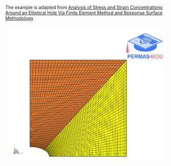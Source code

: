 The example is adapted from [Analysis of Stress and Strain Concentrations Around an Elliptical Hole Via Finite Element Method and Response Surface Methodology](https://doi.org/10.58491/2735-4202.3175)

![Plate with elliptical hole](plate_with_elliptical_hole.png "Plate with elliptical hole")
